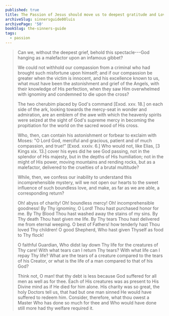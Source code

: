 ```yaml
---
published: true
title: The Passion of Jesus should move us to deepest gratitude and Love for God
archiveSlug: sinnersguide00luis
archivePage: '50'
bookSlug: the-sinners-guide
tags:
  - passion
---
```


> Can we, without the deepest grief, behold this spectacle---God hanging as a malefactor upon an infamous gibbet?
>
> We could not withhold our compassion from a criminal who had brought such misfortune upon himself; and if our compassion be greater when the victim is innocent, and his excellence known to us, what must have been the astonishment and grief of the Angels, with their knowledge of His perfection, when they saw Him overwhelmed with ignominy and condemned to die upon the cross?
>
> The two cherubim placed by God's command [Exod. xxv. 18.] on each side of the ark, looking towards the mercy-seat in wonder and admiration, are an emblem of the awe with which the heavenly spirits were seized at the sight of God's supreme mercy in becoming the propitiation for the world on the sacred wood of His cross.
>
> Who, then, can contain his astonishment or forbear to exclaim with Moses: "O Lord God, merciful and gracious, patient and of much compassion, and true!" [Exod. xxxiv. 6.] Who would not, like Elias, [3 Kings xix. 13.] cover his eyes did he see God passing, not in the splendor of His majesty, but in the depths of His humiliation; not in the might of His power, moving mountains and rending rocks, but as a malefactor, delivered to the cruelties of a brutal multitude?
>
> While, then, we confess our inability to understand this incomprehensible mystery, will we not open our hearts to the sweet influence of such boundless love, and make, as far as we are able, a corresponding return?
>
> Oh! abyss of charity! Oh! boundless mercy! Oh! incomprehensible goodness! By Thy ignominy, O Lord! Thou hast purchased honor for me. By Thy Blood Thou hast washed away the stains of my sins. By Thy death Thou hast given me life. By Thy tears Thou hast delivered me from eternal weeping. O best of Fathers! how tenderly hast Thou loved Thy children! O good Shepherd, Who hast given Thyself as food to Thy flock!
>
> O faithful Guardian, Who didst lay down Thy life for the creatures of Thy care! With what tears can I return Thy tears? With what life can I repay Thy life? What are the tears of a creature compared to the tears of his Creator, or what is the life of a man compared to that of his God?
>
> Think not, O man! that thy debt is less because God suffered for all men as well as for thee. Each of His creatures was as present to His Divine mind as if He died for him alone. His charity was so great, the holy Doctors tell us, that had but one man sinned He would have suffered to redeem him. Consider, therefore, what thou owest a Master Who has done so much for thee and Who would have done still more had thy welfare required it.
